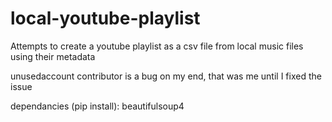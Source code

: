 # local-youtube-playlist
Attempts to create a youtube playlist as a csv file from local music files using their metadata

unusedaccount contributor is a bug on my end, that was me until I fixed the issue 

dependancies (pip install):
beautifulsoup4
